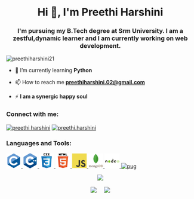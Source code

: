
<h1 align="center">Hi 👋, I'm Preethi Harshini</h1>
<h3 align="center">I'm pursuing my B.Tech degree at Srm University. I am a zestful,dynamic learner and I am currently working on web development.</h3>

<p align="left"> <img src="https://komarev.com/ghpvc/?username=preethiharshini21&label=Profile%20views&color=0e75b6&style=flat" alt="preethiharshini21" /> </p>

<!-- <img  align="right" src=https://octodex.github.com/nuxtocat/ height="300" width="300"></img> -->

- 🌱 I’m currently learning **Python**

- 📫 How to reach me **preethiharshini.02@gmail.com**

- ⚡ **I am a synergic happy soul**

<h3 align="left">Connect with me:</h3>
<p align="left">
<a href="https://linkedin.com/in/preethi harshini" target="blank"><img align="center" src="https://raw.githubusercontent.com/rahuldkjain/github-profile-readme-generator/master/src/images/icons/Social/linked-in-alt.svg" alt="preethi harshini" height="30" width="40" /></a>
<a href="https://instagram.com/preethi.harshini" target="blank"><img align="center" src="https://raw.githubusercontent.com/rahuldkjain/github-profile-readme-generator/master/src/images/icons/Social/instagram.svg" alt="preethi.harshini" height="30" width="40" /></a>
</p>

<h3 align="left">Languages and Tools:</h3>
<p align="left"> <a href="https://www.cprogramming.com/" target="_blank" rel="noreferrer"> <img src="https://raw.githubusercontent.com/devicons/devicon/master/icons/c/c-original.svg" alt="c" width="40" height="40"/> </a> <a href="https://www.w3schools.com/cpp/" target="_blank" rel="noreferrer"> <img src="https://raw.githubusercontent.com/devicons/devicon/master/icons/cplusplus/cplusplus-original.svg" alt="cplusplus" width="40" height="40"/> </a> <a href="https://www.w3schools.com/css/" target="_blank" rel="noreferrer"> <img src="https://raw.githubusercontent.com/devicons/devicon/master/icons/css3/css3-original-wordmark.svg" alt="css3" width="40" height="40"/> </a> <a href="https://www.w3.org/html/" target="_blank" rel="noreferrer"> <img src="https://raw.githubusercontent.com/devicons/devicon/master/icons/html5/html5-original-wordmark.svg" alt="html5" width="40" height="40"/> </a> <a href="https://developer.mozilla.org/en-US/docs/Web/JavaScript" target="_blank" rel="noreferrer"> <img src="https://raw.githubusercontent.com/devicons/devicon/master/icons/javascript/javascript-original.svg" alt="javascript" width="40" height="40"/> </a> <a href="https://www.mongodb.com/" target="_blank" rel="noreferrer"> <img src="https://raw.githubusercontent.com/devicons/devicon/master/icons/mongodb/mongodb-original-wordmark.svg" alt="mongodb" width="40" height="40"/> </a> <a href="https://nodejs.org" target="_blank" rel="noreferrer"> <img src="https://raw.githubusercontent.com/devicons/devicon/master/icons/nodejs/nodejs-original-wordmark.svg" alt="nodejs" width="40" height="40"/> </a> <a href="https://pugjs.org" target="_blank" rel="noreferrer"> <img src="https://cdn.worldvectorlogo.com/logos/pug.svg" alt="pug" width="40" height="40"/> </a> </p>

<p align="center"><img src="https://github-readme-stats.vercel.app/api?username=preethiharshini21&theme=github_dark&show_icons=true" width="45%"/></p>

<p align="center" >
<img src="https://github-readme-stats.vercel.app/api/top-langs/?username=preethiharshini21&layout=compact&theme=github_dark" width="45%"/>
&nbsp; &nbsp;
<img src="https://github-readme-streak-stats.herokuapp.com/?user=preethiharshini21&theme=highcontrast"width="52%"/>
</p>

